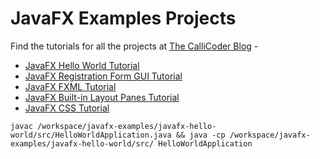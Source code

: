 # JavaFX Examples Projects
Find the tutorials for all the projects at [The CalliCoder Blog](https://www.callicoder.com) - 

+ [JavaFX Hello World Tutorial](https://www.callicoder.com/javafx-desktop-application-development-tutorial/) 
+ [JavaFX Registration Form GUI Tutorial](https://www.callicoder.com/javafx-registration-form-gui-tutorial/)
+ [JavaFX FXML Tutorial](https://www.callicoder.com/javafx-fxml-form-gui-tutorial/)
+ [JavaFX Built-in Layout Panes Tutorial](https://www.callicoder.com/javafx-built-in-layout-panes-tutorial/)
+ [JavaFX CSS Tutorial](https://www.callicoder.com/javafx-css-tutorial/)


`javac /workspace/javafx-examples/javafx-hello-world/src/HelloWorldApplication.java && java -cp /workspace/javafx-examples/javafx-hello-world/src/ HelloWorldApplication`
